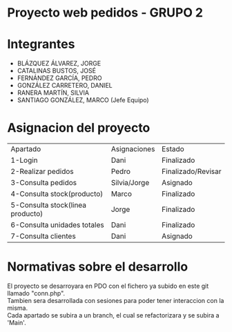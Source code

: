 <h1>Proyecto web pedidos - GRUPO 2 </h1>
<h1>Integrantes</h1>
	<ul>
		<li>BLÁZQUEZ ÁLVAREZ, JORGE</li>
		<li>CATALINAS BUSTOS, JOSÉ</li>
		<li>FERNÁNDEZ GARCÍA, PEDRO</li>
		<li>GONZÁLEZ CARRETERO, DANIEL</li>
		<li>RANERA MARTÍN, SILVIA</li>
		<li>SANTIAGO GONZÁLEZ, MARCO (Jefe Equipo)</li>		
	</ul>
<h1>Asignacion del proyecto</h1>

<table>
	<tr>
		<td>Apartado</td>
		<td>Asignaciones</td>
		<td>Estado</td>
  	</tr>
	<tr>
		<td>1-Login</td>
		<td>Dani</td>
		<td>Finalizado</td>
  	</tr>
  	<tr>
    		<td>2-Realizar pedidos</td>
	  	<td>Pedro</td>
	  	<td>Finalizado/Revisar</td>
  	</tr>
  	<tr>
    		<td>3-Consulta pedidos</td>
	  	<td>Silvia/Jorge</td>
	  	<td>Asignado</td>
	</tr>
	<tr>
		<td>4-Consulta stock(producto)</td>
		<td>Marco</td>
		<td>Finalizado</td>
	</tr>
	<tr>
		<td>5-Consulta stock(linea producto)</td>
		<td>Jorge</td>
		<td>Finalizado</td>
	</tr>
	<tr>
		<td>6-Consulta unidades totales</td>
		<td>Dani</td>
		<td>Finalizado</td>
	</tr>
	<tr>
		<td>7-Consulta clientes</td>
		<td>Dani</td>
		<td>Asignado</td>
	</tr>
</table>

<h1>Normativas sobre el desarrollo</h1>
El proyecto se desarroyara en PDO con el fichero ya subido en este git llamado "conn.php".</br>
Tambien sera desarrollada con sesiones para poder tener interaccion con la misma.</br>
Cada apartado se subira a un branch, el cual se refactorizara y se subira a 'Main'.

